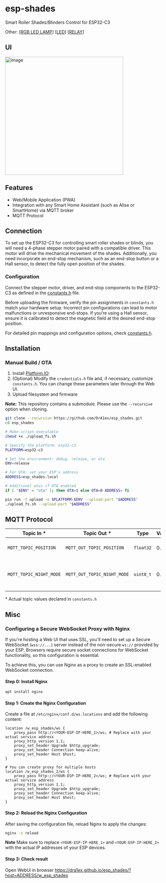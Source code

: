 # esp-shades

Smart Roller Shades/Blinders Control for ESP32-C3

Other: [[RGB LED LAMP](https://github.com/DrA1ex/esp_led_lamp)] [[LED](https://github.com/DrA1ex/esp_led)] [[RELAY](https://github.com/DrA1ex/esp_relay)]

## UI

<img width="382" alt="image" src="https://github.com/user-attachments/assets/a2eba0ad-ee8d-491d-8ac3-008b8cd79ef4" />


## Features

- Web/Mobile Application (PWA)
- Integration with any Smart Home Assistant (such as Alise or SmartHome) via MQTT broker
- MQTT Protocol

## Connection

To set up the ESP32-C3 for controlling smart roller shades or blinds, you will need a 4-phase stepper motor paired with a compatible driver. This motor will drive the mechanical movement of the shades. Additionally, you need incorporate an end-stop mechanism, such as an end-stop button or a Hall sensor, to detect the fully open position of the shades.

### Configuration
Connect the stepper motor, driver, and end-stop components to the ESP32-C3 as defined in the [constants.h](/src/constants.h) file.

Before uploading the firmware, verify the pin assignments in `constants.h` match your hardware setup. Incorrect pin configurations can lead to motor malfunctions or unresponsive end-stops. If you’re using a Hall sensor, ensure it is calibrated to detect the magnetic field at the desired end-stop position.

For detailed pin mappings and configuration options, check [constants.h](/src/constants.h).

## Installation

### Manual Build / OTA

1. Install [Platform.IO](https://platformio.org/install):
2. (Optional) Modify the `credentials.h` file and, if necessary, customize `constants.h`. You can change these parameters later through the Web UI.
3. Upload filesystem and firmware

**Note:** This repository contains a submodule. Please use the `--recursive` option when cloning.

```bash
git clone --recursive https://github.com/DrA1ex/esp_shades.git
cd esp_shades

# Make script executable
chmod +x ./upload_fs.sh

# Specify the platform: esp32-c3
PLATFORM=esp32-c3

# Set the environment: debug, release, or ota
ENV=release

# For OTA: set your ESP's address
ADDRESS=esp_shades.local

# Additional envs if OTA enabled
if [ "$ENV" = "ota" ]; then OTA=1 else OTA=0 ADDRESS= fi

pio run -t upload -e $PLATFORM-$ENV --upload-port "$ADDRESS"
./upload_fs.sh --upload-port "$ADDRESS"
```

## MQTT Protocol

| Topic In *       		         | Topic Out *                   | Type      | Values	 | Comments                            |
|-----------------------------|-------------------------------|-----------|---------|-------------------------------------|
| `MQTT_TOPIC_POSITION`	   | `MQTT_OUT_TOPIC_POSITION`     | `float32` | 0..100  | Position, can switch to 0..100  	   |
| `MQTT_TOPIC_NIGHT_MODE`	   | `MQTT_OUT_TOPIC_NIGHT_MODE` 	 | `uint8_t` | 0..1    | Night mode _state: ON (1) / OFF (0) |

\* Actual topic values declared in `constants.h`

## Misc

### Configuring a Secure WebSocket Proxy with Nginx

If you're hosting a Web UI that uses SSL, you'll need to set up a Secure WebSocket (`wss://...`) server instead of the non-secure `ws://` provided by your ESP. Browsers require secure socket connections for WebSocket functionality, so this configuration is essential.

To achieve this, you can use Nginx as a proxy to create an SSL-enabled WebSocket connection.

#### Step 0: Install Nginx

```sh
apt install nginx
```

#### Step 1: Create the Nginx Configuration

Create a file at `/etc/nginx/conf.d/ws.locations` and add the following content:

```nginx
location /w_esp_shades/ws {
    proxy_pass http://<YOUR-ESP-IP-HERE_1>/ws; # Replace with your actual service address
    proxy_http_version 1.1;
    proxy_set_header Upgrade $http_upgrade;
    proxy_set_header Connection keep-alive;
    proxy_set_header Host $host;
}

# You can create proxy for multiple hosts
location /w_esp_shades_2/ws {
    proxy_pass http://<YOUR-ESP-IP-HERE_2>/ws; # Replace with your actual service address
    proxy_http_version 1.1;
    proxy_set_header Upgrade $http_upgrade;
    proxy_set_header Connection keep-alive;
    proxy_set_header Host $host;
}
```

#### Step 2: Reload the Nginx Configuration

After saving the configuration file, reload Nginx to apply the changes:

```sh
nginx -s reload
```

**Note**
Make sure to replace `<YOUR-ESP-IP-HERE_1>` and `<YOUR-ESP-IP-HERE_2>` with the actual IP addresses of your ESP devices.

#### Step 3: Check result

Open WebUi in browser https://dra1ex.github.io/esp_shades/?host=ADDRESS/w_esp_shades
